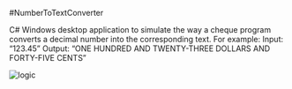 #NumberToTextConverter

C# Windows desktop application to simulate the way a cheque program converts a decimal number into the corresponding text. 
For example:
Input:          “123.45”
Output:        “ONE HUNDRED AND TWENTY-THREE DOLLARS AND FORTY-FIVE CENTS”

![logic](http://www.itreverie.com/githubimages/itReverie-app-windows-numbertotextconverter.jpg)
